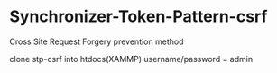 # Synchronizer-Token-Pattern-csrf
Cross Site Request Forgery prevention method

clone stp-csrf into htdocs(XAMMP)
username/password = admin
